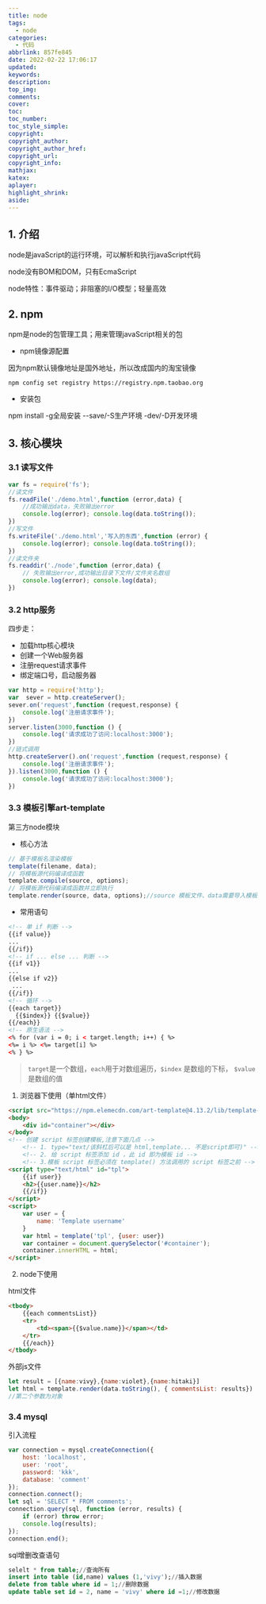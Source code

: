 ```yaml
---
title: node
tags:
  - node
categories:
  - 代码
abbrlink: 857fe845
date: 2022-02-22 17:06:17
updated:
keywords:
description:
top_img:
comments:
cover:
toc:
toc_number:
toc_style_simple:
copyright:
copyright_author:
copyright_author_href:
copyright_url:
copyright_info:
mathjax:
katex:
aplayer:
highlight_shrink:
aside:
---
```

## 1. 介绍

node是javaScript的运行环境，可以解析和执行javaScript代码

node没有BOM和DOM，只有EcmaScript

node特性：事件驱动；非阻塞的I/O模型；轻量高效

## 2. npm

npm是node的包管理工具；用来管理javaScript相关的包

- npm镜像源配置

因为npm默认镜像地址是国外地址，所以改成国内的淘宝镜像

`npm config set registry https://registry.npm.taobao.org`

- 安装包

npm install -g全局安装 --save/-S生产环境 -dev/-D开发环境

## 3. 核心模块

### 3.1 读写文件

```js
var fs = require('fs');
//读文件
fs.readFile('./demo.html',function (error,data) {
    //成功输出data，失败输出error
    console.log(error); console.log(data.toString());
})
//写文件
fs.writeFile('./demo.html','写入的东西',function (error) {
    console.log(error); console.log(data.toString());
})
//读文件夹
fs.readdir('./node',function (error,data) {
    // 失败输出error,成功输出目录下文件/文件夹名数组
    console.log(error); console.log(data);    
})
```

### 3.2 http服务

四步走：

- 加载http核心模块
- 创建一个Web服务器
- 注册request请求事件
- 绑定端口号，启动服务器

```js
var http = require('http');
var  sever = http.createServer();
sever.on('request',function (request,response) {
    console.log('注册请求事件');             
})
server.listen(3000,function () {
    console.log('请求成功了访问:localhost:3000');    
})
//链式调用
http.createServer().on('request',function (request,response) {
    console.log('注册请求事件');             
}).listen(3000,function () {
    console.log('请求成功了访问:localhost:3000');    
})
```

### 3.3 模板引擎art-template

第三方node模块

- 核心方法

```js
// 基于模板名渲染模板
template(filename, data);
// 将模板源代码编译成函数
template.compile(source, options);
// 将模板源代码编译成函数并立即执行
template.render(source, data, options);//source 模板文件、data需要导入模板的数据
```

- 常用语句

```html
<!-- 单 if 判断 -->
{{if value}} 
... 
{{/if}}
<!-- if ... else ... 判断 -->
{{if v1}} 
... 
{{else if v2}}
 ... 
{{/if}}
<!-- 循环 -->
{{each target}}
  {{$index}} {{$value}}
{{/each}}
<!-- 原生语法 -->
<% for (var i = 0; i < target.length; i++) { %>
<%= i %> <%= target[i] %>
<% } %>
```

> `target`是一个数组，`each`用于对数组遍历，`$index` 是数组的下标， `$value`是数组的值

1. 浏览器下使用（单html文件）

```html
<script src="https://npm.elemecdn.com/art-template@4.13.2/lib/template-web.js"></script>
<body>
    <div id="container"></div>
</body>
<!-- 创建 script 标签创建模板,注意下面几点 -->
    <!-- 1. type="text/该斜杠后可以是 html,template... 不是script即可)" -->
    <!-- 2. 给 script 标签添加 id ，此 id 即为模板 id -->
    <!-- 3.模板 script 标签必须在 template() 方法调用的 script 标签之前 -->
<script type="text/html" id="tpl">
    {{if user}}
    <h2>{{user.name}}</h2>
    {{/if}}
</script>
<script>
    var user = {
        name: 'Template username'
    }
    var html = template('tpl', {user: user})
    var container = document.querySelector('#container');
    container.innerHTML = html;
</script>
```

2. node下使用

html文件

```html
<tbody>
    {{each commentsList}}
    <tr>
        <td><span>{{$value.name}}</span></td>
    </tr>
    {{/each}}
</tbody>
```

外部js文件

```js
let result = [{name:vivy},{name:violet},{name:hitaki}]
let html = template.render(data.toString(), { commentsList: results})
//第二个参数为对象
```

### 3.4 mysql

引入流程

```js
var connection = mysql.createConnection({
    host: 'localhost',
    user: 'root',
    password: 'kkk',
    database: 'comment'
});
connection.connect();
let sql = 'SELECT * FROM comments';
connection.query(sql, function (error, results) {
    if (error) throw error;
    console.log(results);
});
connection.end();
```

sql增删改查语句

```sql
selelt * from table;//查询所有
insert into table (id,name) values (1,'vivy');//插入数据
delete from table where id = 1;//删除数据
update table set id = 2, name = 'vivy' where id =1;//修改数据
```

